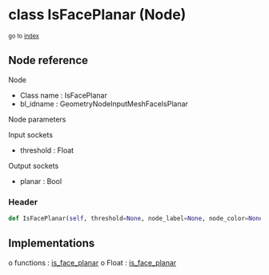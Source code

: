 # class IsFacePlanar (Node)

<sub>go to [index](/docs/index.md)</sub>

## Node reference

Node
 - Class name : IsFacePlanar
 - bl_idname : GeometryNodeInputMeshFaceIsPlanar

Node parameters

Input sockets
 - threshold : Float

Output sockets
 - planar : Bool

### Header

``` python
def IsFacePlanar(self, threshold=None, node_label=None, node_color=None):
```

## Implementations

o functions : [is_face_planar](/docs/GeoNodes_classes/GLOBAL.md#is_face_planar)
o Float : [is_face_planar](/docs/GeoNodes_classes/Float.md#is_face_planar)


